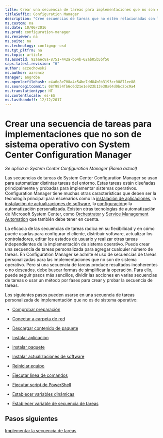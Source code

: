 ```yaml
---
title: Crear una secuencia de tareas para implementaciones que no son de sistema operativo
titleSuffix: Configuration Manager
description: "Cree secuencias de tareas que no estén relacionadas con la implementación de sistemas operativos, como la distribución de software, la actualización de controladores, la edición de estados de usuario, etc."
ms.custom: na
ms.date: 10/06/2016
ms.prod: configuration-manager
ms.reviewer: na
ms.suite: na
ms.technology: configmgr-osd
ms.tgt_pltfrm: na
ms.topic: article
ms.assetid: 92aaec8a-8751-442a-b64b-62ab05b5bf50
caps.latest.revision: "6"
author: aczechowski
ms.author: aaroncz
manager: angrobe
ms.openlocfilehash: e4a6e8e708a4c54be7dd84b0b3193cc00871ee88
ms.sourcegitcommit: 08f9854fb6c6d21e1e923b13e38a64d0bc2bc9a4
ms.translationtype: HT
ms.contentlocale: es-ES
ms.lasthandoff: 12/12/2017
---
```

# <a name="create-a-task-sequence-for-non-operating-system-deployments-with-system-center-configuration-manager"></a>Crear una secuencia de tareas para implementaciones que no son de sistema operativo con System Center Configuration Manager

*Se aplica a: System Center Configuration Manager (Rama actual)*

Las secuencias de tareas de System Center Configuration Manager se usan para automatizar distintas tareas del entorno. Estas tareas están diseñadas principalmente y probadas para implementar sistemas operativos.  Configuration Manager tiene muchas otras características que deben ser la tecnología principal para escenarios como la [instalación de aplicaciones](../../apps/understand/introduction-to-application-management.md), la [instalación de actualizaciones de software](../../sum/understand/software-updates-introduction.md), la [configuración](../../compliance/understand/ensure-device-compliance.md)o la automatización personalizada. Existen otras tecnologías de automatización de Microsoft System Center, como [Orchestrator](https://technet.microsoft.com/library/hh237242.aspx) y [Service Management Automation](https://technet.microsoft.com/library/dn469260.aspx) que también debe tener en cuenta.  

La eficacia de las secuencias de tareas radica en su flexibilidad y en cómo puede usarlas para configurar el cliente, distribuir software, actualizar los controladores, editar los estados de usuario y realizar otras tareas independientes de la implementación de sistema operativo. Puede crear una secuencia de tareas personalizada para agregar cualquier número de tareas. En Configuration Manager se admite el uso de secuencias de tareas personalizadas para las implementaciones que no son de sistema operativo. Pero si una secuencia de tareas produce resultados incoherentes o no deseados, debe buscar formas de simplificar la operación. Para ello, puede seguir pasos más sencillos, dividir las acciones en varias secuencias de tareas o usar un método por fases para crear y probar la secuencia de tareas.

 Los siguientes pasos pueden usarse en una secuencia de tareas personalizada de implementación que no es de sistema operativo:  

-   [Comprobar preparación](../understand/task-sequence-steps.md#BKMK_CheckReadiness)  

-   [Conectar a carpeta de red](../understand/task-sequence-steps.md#BKMK_ConnectToNetworkFolder)  

-   [Descargar contenido de paquete](../understand/task-sequence-steps.md#BKMK_DownloadPackageContent)  

-   [Instalar aplicación](../understand/task-sequence-steps.md#BKMK_InstallApplication)  

-   [Instalar paquete](../understand/task-sequence-steps.md#BKMK_InstallPackage)  

-   [Instalar actualizaciones de software](../understand/task-sequence-steps.md#BKMK_InstallSoftwareUpdates)  

-   [Reiniciar equipo](../understand/task-sequence-steps.md#BKMK_RestartComputer)   

-   [Ejecutar línea de comandos](../understand/task-sequence-steps.md#BKMK_RunCommandLine)  

-   [Ejecutar script de PowerShell](../understand/task-sequence-steps.md#BKMK_RunPowerShellScript)  

-   [Establecer variables dinámicas](../understand/task-sequence-steps.md#BKMK_SetDynamicVariables)  

-   [Establecer variable de secuencia de tareas](../understand/task-sequence-steps.md#BKMK_SetTaskSequenceVariable)  

## <a name="next-steps"></a>Pasos siguientes 
[Implementar la secuencia de tareas](manage-task-sequences-to-automate-tasks.md#BKMK_DeployTS)
